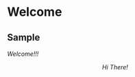 <html>
  <head>
	<title>Welcome!</title>
  </head>
  <body>
    
# Welcome
## Sample

_Welcome!!!_

<span style="text-align:center">
  
_Hi There!_

 </span>
</body>
</html>